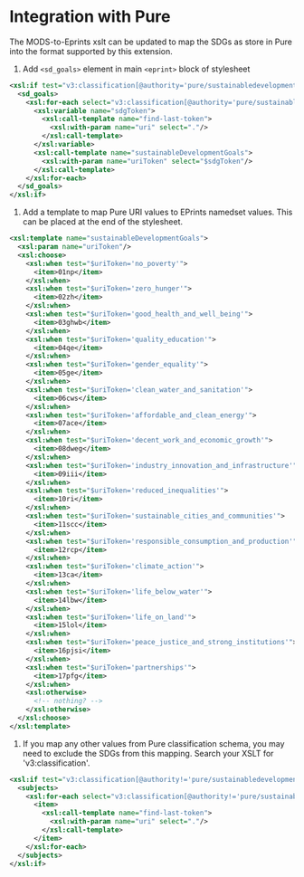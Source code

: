 # Integration with Pure

The MODS-to-Eprints xslt can be updated to map the SDGs as store in Pure into the format supported by this extension.

1) Add `<sd_goals>` element in main `<eprint>` block of stylesheet

```xml
<xsl:if test="v3:classification[@authority='pure/sustainabledevelopmentgoals']">
  <sd_goals>
    <xsl:for-each select="v3:classification[@authority='pure/sustainabledevelopmentgoals']">
      <xsl:variable name="sdgToken"> 
        <xsl:call-template name="find-last-token"> 
          <xsl:with-param name="uri" select="."/> 
        </xsl:call-template> 
      </xsl:variable>  
      <xsl:call-template name="sustainableDevelopmentGoals"> 
        <xsl:with-param name="uriToken" select="$sdgToken"/> 
      </xsl:call-template>
    </xsl:for-each>
  </sd_goals>
</xsl:if>
```

1) Add a template to map Pure URI values to EPrints namedset values. This can be placed at the end of the stylesheet.

```xml
<xsl:template name="sustainableDevelopmentGoals">
  <xsl:param name="uriToken"/>
  <xsl:choose>
    <xsl:when test="$uriToken='no_poverty'">
      <item>01np</item>
    </xsl:when>
    <xsl:when test="$uriToken='zero_hunger'">
      <item>02zh</item>
    </xsl:when>
    <xsl:when test="$uriToken='good_health_and_well_being'">
      <item>03ghwb</item>
    </xsl:when>
    <xsl:when test="$uriToken='quality_education'">
      <item>04qe</item>
    </xsl:when>
    <xsl:when test="$uriToken='gender_equality'">
      <item>05ge</item>
    </xsl:when>
    <xsl:when test="$uriToken='clean_water_and_sanitation'">
      <item>06cws</item>
    </xsl:when>
    <xsl:when test="$uriToken='affordable_and_clean_energy'">
      <item>07ace</item>
    </xsl:when>
    <xsl:when test="$uriToken='decent_work_and_economic_growth'">
      <item>08dweg</item>
    </xsl:when>
    <xsl:when test="$uriToken='industry_innovation_and_infrastructure'">
      <item>09iii</item>
    </xsl:when>
    <xsl:when test="$uriToken='reduced_inequalities'">
      <item>10ri</item>
    </xsl:when>
    <xsl:when test="$uriToken='sustainable_cities_and_communities'">
      <item>11scc</item>
    </xsl:when>
    <xsl:when test="$uriToken='responsible_consumption_and_production'">
      <item>12rcp</item>
    </xsl:when>
    <xsl:when test="$uriToken='climate_action'">
      <item>13ca</item>
    </xsl:when>
    <xsl:when test="$uriToken='life_below_water'">
      <item>14lbw</item>
    </xsl:when>
    <xsl:when test="$uriToken='life_on_land'">
      <item>15lol</item>
    </xsl:when>
    <xsl:when test="$uriToken='peace_justice_and_strong_institutions'">
      <item>16pjsi</item>
    </xsl:when>
    <xsl:when test="$uriToken='partnerships'">
      <item>17pfg</item>
    </xsl:when>
    <xsl:otherwise>
      <!-- nothing? -->
    </xsl:otherwise> 
  </xsl:choose>
</xsl:template>
```

1) If you map any other values from Pure classification schema, you may need to exclude the SDGs from this mapping. Search your XSLT for 'v3:classification'.

```xml
<xsl:if test="v3:classification[@authority!='pure/sustainabledevelopmentgoals']"> 
  <subjects> 
    <xsl:for-each select="v3:classification[@authority!='pure/sustainabledevelopmentgoals']"> 
      <item> 
        <xsl:call-template name="find-last-token"> 
          <xsl:with-param name="uri" select="."/> 
        </xsl:call-template> 
      </item> 
    </xsl:for-each> 
  </subjects> 
</xsl:if>
```
